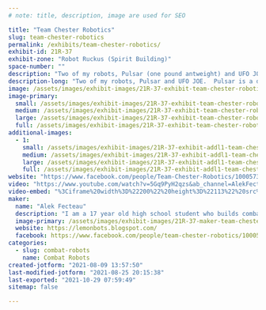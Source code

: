 ```yaml
---
# note: title, description, image are used for SEO

title: "Team Chester Robotics"
slug: team-chester-robotics
permalink: /exhibits/team-chester-robotics/
exhibit-id: 21R-37
exhibit-zone: "Robot Ruckus (Spirit Building)"
space-number: ""
description: "Two of my robots, Pulsar (one pound antweight) and UFO JOE (six pound beetleweight)"
description-long: "Two of my robots, Pulsar and UFO JOE.  Pulsar is a dual disc veritcal spinning competing in the antweight division, while UFO JOE is a six pound walking ring spinner competing in the beetleweight division."
image: /assets/images/exhibit-images/21R-37-exhibit-team-chester-robotics-arduino-robot-arm-3d-model-step-file-2021-jul-18-05-52-40pm-000-customizedview1070927126-large.png
image-primary: 
  small: /assets/images/exhibit-images/21R-37-exhibit-team-chester-robotics-arduino-robot-arm-3d-model-step-file-2021-jul-18-05-52-40pm-000-customizedview1070927126-small.png
  medium: /assets/images/exhibit-images/21R-37-exhibit-team-chester-robotics-arduino-robot-arm-3d-model-step-file-2021-jul-18-05-52-40pm-000-customizedview1070927126-medium.png
  large: /assets/images/exhibit-images/21R-37-exhibit-team-chester-robotics-arduino-robot-arm-3d-model-step-file-2021-jul-18-05-52-40pm-000-customizedview1070927126-large.png
  full: /assets/images/exhibit-images/21R-37-exhibit-team-chester-robotics-arduino-robot-arm-3d-model-step-file-2021-jul-18-05-52-40pm-000-customizedview1070927126-full.png
additional-images: 
  - 1:
    small: /assets/images/exhibit-images/21R-37-exhibit-addl1-team-chester-robotics-pulsar-iii-2020-jan-13-01-48-09am-000-customizedview17644097559-png-small.png
    medium: /assets/images/exhibit-images/21R-37-exhibit-addl1-team-chester-robotics-pulsar-iii-2020-jan-13-01-48-09am-000-customizedview17644097559-png-medium.png
    large: /assets/images/exhibit-images/21R-37-exhibit-addl1-team-chester-robotics-pulsar-iii-2020-jan-13-01-48-09am-000-customizedview17644097559-png-large.png
    full: /assets/images/exhibit-images/21R-37-exhibit-addl1-team-chester-robotics-pulsar-iii-2020-jan-13-01-48-09am-000-customizedview17644097559-png-full.png
website: "https://www.facebook.com/people/Team-Chester-Robotics/100057387882447/?sk=photos"
video: "https://www.youtube.com/watch?v=5Gq9PyH2qzs&ab_channel=AlekFecteau"
video-embed: "%3Ciframe%20width%3D%22200%22%20height%3D%22113%22%20src%3D%22https%3A//www.youtube.com/embed/gBrmnB5aOSI%3Ffeature%3Doembed%22%20frameborder%3D%220%22%20allow%3D%22accelerometer%3B%20autoplay%3B%20clipboard-write%3B%20encrypted-media%3B%20gyroscope%3B%20picture-in-picture%22%20allowfullscreen%3E%3C/iframe%3E"
maker: 
  name: "Alek Fecteau"
  description: "I am a 17 year old high school student who builds combat robots as a hobby"
  image-primary: /assets/images/exhibit-images/21R-37-maker-team-chester-robotics-team-chester-medium.jpg
  website: https://lemonbots.blogspot.com/
  facebook: https://www.facebook.com/people/team-chester-robotics/100057387882447/
categories: 
  - slug: combat-robots
    name: Combat Robots
created-jotform: "2021-08-09 13:57:50"
last-modified-jotform: "2021-08-25 20:15:38"
last-exported: "2021-10-29 07:59:49"
sitemap: false

---
```

